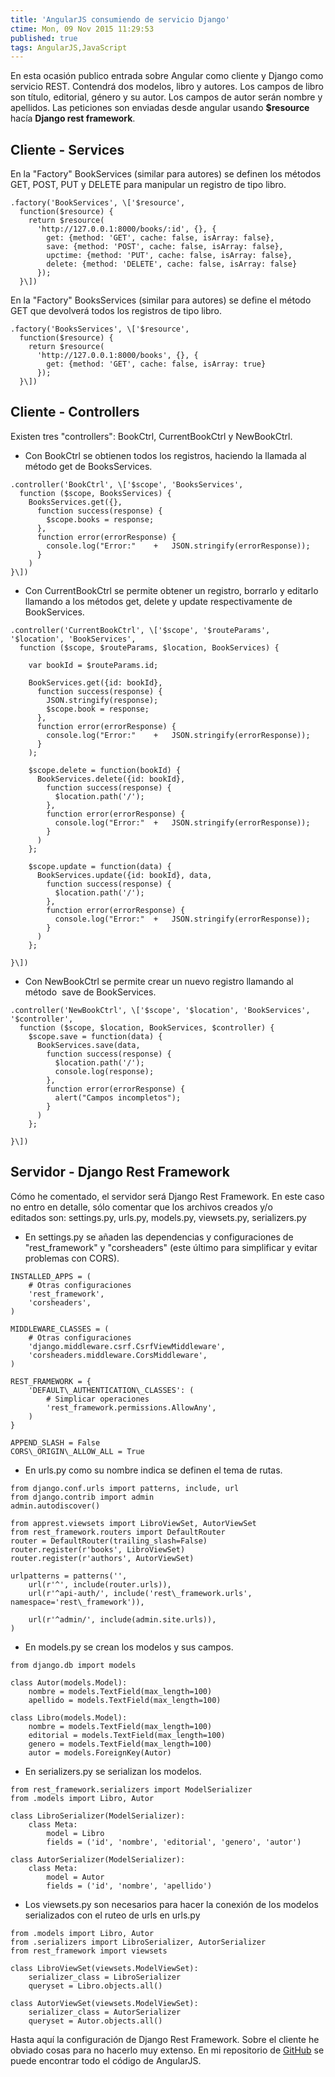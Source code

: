```yaml
---
title: 'AngularJS consumiendo de servicio Django'
ctime: Mon, 09 Nov 2015 11:29:53
published: true
tags: AngularJS,JavaScript
---
```


En esta ocasión publico entrada sobre Angular como cliente y Django como servicio REST. Contendrá dos modelos, libro y autores. Los campos de libro son título, editorial, género y su autor. Los campos de autor serán nombre y apellidos. Las peticiones son enviadas desde angular usando **$resource** hacía **Django rest framework**.

## Cliente - Services

En la "Factory" BookServices (similar para autores) se definen los métodos GET, POST, PUT y DELETE para manipular un registro de tipo libro.

```
.factory('BookServices', \['$resource',
  function($resource) {
    return $resource(
      'http://127.0.0.1:8000/books/:id', {}, {
        get: {method: 'GET', cache: false, isArray: false},
        save: {method: 'POST', cache: false, isArray: false},
        upctime: {method: 'PUT', cache: false, isArray: false},
        delete: {method: 'DELETE', cache: false, isArray: false}
      });
  }\])
```

En la "Factory" BooksServices (similar para autores) se define el método GET que devolverá todos los registros de tipo libro.

```
.factory('BooksServices', \['$resource',
  function($resource) {
    return $resource(
      'http://127.0.0.1:8000/books', {}, {
        get: {method: 'GET', cache: false, isArray: true}
      });
  }\])
```

## Cliente - Controllers

Existen tres "controllers": BookCtrl, CurrentBookCtrl y NewBookCtrl.

*   Con BookCtrl se obtienen todos los registros, haciendo la llamada al método get de BooksServices.

```
.controller('BookCtrl', \['$scope', 'BooksServices',
  function ($scope, BooksServices) {
    BooksServices.get({},
      function success(response) {
        $scope.books = response;
      },
      function error(errorResponse) {
        console.log("Error:"	+	JSON.stringify(errorResponse));
      }
    )
}\])
```

*   Con CurrentBookCtrl se permite obtener un registro, borrarlo y editarlo llamando a los métodos get, delete y update respectivamente de BookServices.

```
.controller('CurrentBookCtrl', \['$scope', '$routeParams', '$location', 'BookServices',
  function ($scope, $routeParams, $location, BookServices) {

    var bookId = $routeParams.id;

    BookServices.get({id: bookId},
      function success(response) {
        JSON.stringify(response);
        $scope.book = response;
      },
      function error(errorResponse) {
        console.log("Error:"	+	JSON.stringify(errorResponse));
      }
    );

    $scope.delete = function(bookId) {
      BookServices.delete({id: bookId},
        function success(response) {
          $location.path('/');
        },
        function error(errorResponse) {
          console.log("Error:"	+	JSON.stringify(errorResponse));
        }
      )
    };

    $scope.update = function(data) {
      BookServices.update({id: bookId}, data,
        function success(response) {
          $location.path('/');
        },
        function error(errorResponse) {
          console.log("Error:"	+	JSON.stringify(errorResponse));
        }
      )
    };

}\])
```

*   Con NewBookCtrl se permite crear un nuevo registro llamando al método  save de BookServices.

```
.controller('NewBookCtrl', \['$scope', '$location', 'BookServices', '$controller',
  function ($scope, $location, BookServices, $controller) {
    $scope.save = function(data) {
      BookServices.save(data,
        function success(response) {
          $location.path('/');
          console.log(response);
        },
        function error(errorResponse) {
          alert("Campos incompletos");
        }
      )
    };

}\])
```

## Servidor - Django Rest Framework

Cómo he comentado, el servidor será Django Rest Framework. En este caso no entro en detalle, sólo comentar que los archivos creados y/o editados son: settings.py, urls.py, models.py, viewsets.py, serializers.py

*   En settings.py se añaden las dependencias y configuraciones de "rest_framework" y "corsheaders" (este último para simplificar y evitar problemas con CORS).

```
INSTALLED_APPS = (
    # Otras configuraciones
    'rest_framework',
    'corsheaders',
)

MIDDLEWARE_CLASSES = (
    # Otras configuraciones
    'django.middleware.csrf.CsrfViewMiddleware',
    'corsheaders.middleware.CorsMiddleware',
)

REST_FRAMEWORK = {
    'DEFAULT\_AUTHENTICATION\_CLASSES': (
        # Simplicar operaciones
        'rest_framework.permissions.AllowAny',
    )
}

APPEND_SLASH = False
CORS\_ORIGIN\_ALLOW_ALL = True
```

*   En urls.py como su nombre indica se definen el tema de rutas.

```
from django.conf.urls import patterns, include, url
from django.contrib import admin
admin.autodiscover()

from apprest.viewsets import LibroViewSet, AutorViewSet
from rest_framework.routers import DefaultRouter
router = DefaultRouter(trailing_slash=False)
router.register(r'books', LibroViewSet)
router.register(r'authors', AutorViewSet)

urlpatterns = patterns('',
    url(r'^', include(router.urls)),
    url(r'^api-auth/', include('rest\_framework.urls', namespace='rest\_framework')),

    url(r'^admin/', include(admin.site.urls)),
)
```

*   En models.py se crean los modelos y sus campos.

```
from django.db import models

class Autor(models.Model):
    nombre = models.TextField(max_length=100)
    apellido = models.TextField(max_length=100)

class Libro(models.Model):
    nombre = models.TextField(max_length=100)
    editorial = models.TextField(max_length=100)
    genero = models.TextField(max_length=100)
    autor = models.ForeignKey(Autor)
```

*   En serializers.py se serializan los modelos.

```
from rest_framework.serializers import ModelSerializer
from .models import Libro, Autor

class LibroSerializer(ModelSerializer):
    class Meta:
        model = Libro
        fields = ('id', 'nombre', 'editorial', 'genero', 'autor')

class AutorSerializer(ModelSerializer):
    class Meta:
        model = Autor
        fields = ('id', 'nombre', 'apellido')
```

*   Los viewsets.py son necesarios para hacer la conexión de los modelos serializados con el ruteo de urls en urls.py

```
from .models import Libro, Autor
from .serializers import LibroSerializer, AutorSerializer
from rest_framework import viewsets

class LibroViewSet(viewsets.ModelViewSet):
    serializer_class = LibroSerializer
    queryset = Libro.objects.all()

class AutorViewSet(viewsets.ModelViewSet):
    serializer_class = AutorSerializer
    queryset = Autor.objects.all()
```

Hasta aquí la configuración de Django Rest Framework. Sobre el cliente he obviado cosas para no hacerlo muy extenso. En mi repositorio de [GitHub](https://github.com/ivanalbizu/django_angular) se puede encontrar todo el código de AngularJS.